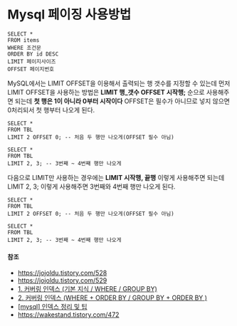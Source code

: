 # Mysql 페이징 사용방법



```mysql
SELECT *
FROM items
WHERE 조건문
ORDER BY id DESC
LIMIT 페이지사이즈
OFFSET 페이지번호
```



MySQL에서는 LIMIT OFFSET을 이용해서 출력되는 행 갯수를 지정할 수 있는데 먼저 LIMIT OFFSET을 사용하는 방법은 **LIMIT 행_갯수 OFFSET 시작행;** 순으로 사용해주면 되는데 **첫 행은 1이 아니라 0부터 시작이다** OFFSET은 필수가 아니므로 넣지 않으면 0처리되서 첫 행부터 나오게 된다.

```mysql
SELECT *
FROM TBL
LIMIT 2 OFFSET 0; -- 처음 두 행만 나오게(OFFSET 필수 아님)

SELECT *
FROM TBL
LIMIT 2, 3; -- 3번째 ~ 4번째 행만 나오게
```

다음으로 LIMIT만 사용하는 경우에는 **LIMIT 시작행, 끝행** 이렇게 사용해주면 되는데 LIMIT 2, 3; 이렇게 사용해주면 3번째와 4번째 행만 나오게 된다.

```mysql
SELECT *
FROM TBL
LIMIT 2 OFFSET 0; -- 처음 두 행만 나오게(OFFSET 필수 아님)
 
SELECT *
FROM TBL
LIMIT 2, 3; -- 3번째 ~ 4번째 행만 나오게
```



#### 참조

- https://jojoldu.tistory.com/528
- https://jojoldu.tistory.com/529
- [1. 커버링 인덱스 (기본 지식 / WHERE / GROUP BY)](https://jojoldu.tistory.com/476)
- [2. 커버링 인덱스 (WHERE + ORDER BY / GROUP BY + ORDER BY )](https://jojoldu.tistory.com/481)
- [[mysql] 인덱스 정리 및 팁](https://jojoldu.tistory.com/243)
- https://wakestand.tistory.com/472